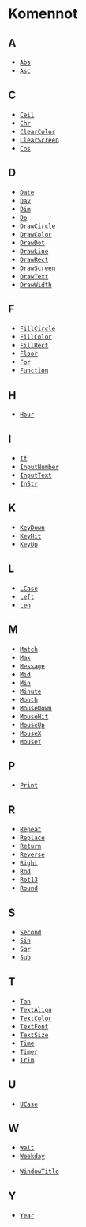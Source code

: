 Komennot
==========

A
----------
* [`Abs`](manual:abs)
* [`Asc`](manual:asc)

C
----------
* [`Ceil`](manual:ceil)
* [`Chr`](manual:chr)
* [`ClearColor`](manual:clearcolor)
* [`ClearScreen`](manual:clearscreen)
* [`Cos`](manual:cos)

D
----------
* [`Date`](manual:date)
* [`Day`](manual:day)
* [`Dim`](manual:dim)
* [`Do`](manual:do)
* [`DrawCircle`](manual:drawcircle)
* [`DrawColor`](manual:drawcolor)
* [`DrawDot`](manual:drawdot)
* [`DrawLine`](manual:drawline)
* [`DrawRect`](manual:drawrect)
* [`DrawScreen`](manual:drawscreen)
* [`DrawText`](manual:drawtext)
* [`DrawWidth`](manual:drawwidth)

F
----------
* [`FillCircle`](manual:fillcircle)
* [`FillColor`](manual:fillcolor)
* [`FillRect`](manual:fillrect)
* [`Floor`](manual:floor)
* [`For`](manual:for)
* [`Function`](manual:function)

H
----------
* [`Hour`](manual:hour)

I
----------
* [`If`](manual:if)
* [`InputNumber`](manual:inputnumber)
* [`InputText`](manual:inputtext)
* [`InStr`](manual:instr)

K
----------
* [`KeyDown`](manual:keydown)
* [`KeyHit`](manual:keyhit)
* [`KeyUp`](manual:keyup)

L
----------
* [`LCase`](manual:lcase)
* [`Left`](manual:left)
* [`Len`](manual:len)

M
----------
* [`Match`](manual:match)
* [`Max`](manual:max)
* [`Message`](manual:message)
* [`Mid`](manual:mid)
* [`Min`](manual:min)
* [`Minute`](manual:minute)
* [`Month`](manual:month)
* [`MouseDown`](manual:mousedown)
* [`MouseHit`](manual:mousehit)
* [`MouseUp`](manual:mouseup)
* [`MouseX`](manual:mousex)
* [`MouseY`](manual:mousey)

P
----------
* [`Print`](manual:print)


R
----------
* [`Repeat`](manual:repeat)
* [`Replace`](manual:replace)
* [`Return`](manual:return)
* [`Reverse`](manual:reverse)
* [`Right`](manual:right)
* [`Rnd`](manual:rnd)
* [`Rot13`](manual:rot13)
* [`Round`](manual:round)

S
----------
* [`Second`](manual:second)
* [`Sin`](manual:sin)
* [`Sqr`](manual:sqr)
* [`Sub`](manual:sub)

T
----------
* [`Tan`](manual:tan)
* [`TextAlign`](manual:textalign)
* [`TextColor`](manual:textcolor)
* [`TextFont`](manual:textfont)
* [`TextSize`](manual:textsize)
* [`Time`](manual:time)
* [`Timer`](manual:timer)
* [`Trim`](manual:trim)

U
----------
* [`UCase`](manual:ucase)

W
----------
* [`Wait`](manual:wait)
* [`Weekday`](manual:weekday)
<!--* [`WindowHeight`](manual:windowheight)-->
<!--* [`WindowSize`](manual:windowsize)-->
* [`WindowTitle`](manual:windowtitle)
<!--* [`WindowWidth`](manual:windowwidth)-->

Y
----------
* [`Year`](manual:year)